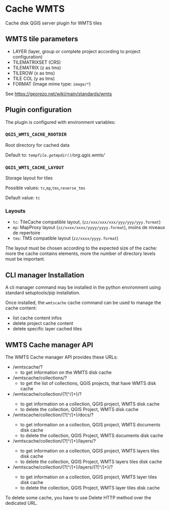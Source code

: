 # Cache WMTS

Cache disk QGIS server plugin for WMTS tiles  

## WMTS tile parameters

* LAYER (layer, group or complete project according to project configuration)
* TILEMATRIXSET (CRS)
* TILEMATRIX (z as tms)
* TILEROW (x as tms)
* TILE COL (y as tms)
* FORMAT (Image mime type: `image/*`)

See https://georezo.net/wiki/main/standards/wmts

## Plugin configuration

The plugin is configured with environment variables:

### `QGIS_WMTS_CACHE_ROOTDIR`

Root directory for cached data

Default to: *`tempfile.getmpdir()`/org.qgis.wmts/*

### `QGIS_WMTS_CACHE_LAYOUT`

Storage layout for tiles

Possible values: `tc`,`mp`,`tms`,`reverse_tms`

Default value: `tc`

### Layouts

- `tc`: TileCache compatible layout, (`zz/xxx/xxx/xxx/yyy/yyy/yyy.format`)
- `mp`: MapProxy layout (`zz/xxxx/xxxx/yyyy/yyyy.format`), moins de niveaux de repertoire
- `tms`: TMS compatible layout (`zz/xxxx/yyyy.format`)

The layout must be chosen according to the expected size of the cache: more the cache contains
elements, more the number of directory levels must be important. 

## CLI manager Installation

A cli manager command may be installed in the python environment using standard setuptools/pip installation.

Once installed, the `wmtscache` cache command can be used to manage the cache content:

- list cache content infos
- delete project cache content
- delete specific layer cached tiles  

## WMTS Cache manager API

The WMTS Cache manager API provides these URLs:
* /wmtscache/?
  * to get information on the WMTS disk cache
* /wmtscache/collections/?
  * to get the list of collections, QGIS projects, that have WMTS disk cache
* /wmtscache/collection/(?<collectionId>[^/]+)/?
  * to get information on a collection, QGIS project, WMTS disk cache
  * to delete the collection, QGIS Project, WMTS disk cache
* /wmtscache/collection/(?<collectionId>[^/]+)/docs/?
  * to get information on a collection, QGIS project, WMTS documents disk cache
  * to delete the collection, QGIS Project, WMTS documents disk cache
* /wmtscache/collection/(?<collectionId>[^/]+)/layers/?
  * to get information on a collection, QGIS project, WMTS layers tiles disk cache
  * to delete the collection, QGIS Project, WMTS layers tiles disk cache
* /wmtscache/collection/(?<collectionId>[^/]+)/layers/(?<layerid>[^/]+)/?
  * to get information on a collection, QGIS project, WMTS layer tiles disk cache
  * to delete the collection, QGIS Project, WMTS layer tiles disk cache

To delete some cache, you have to use Delete HTTP method over the dedicated URL.
